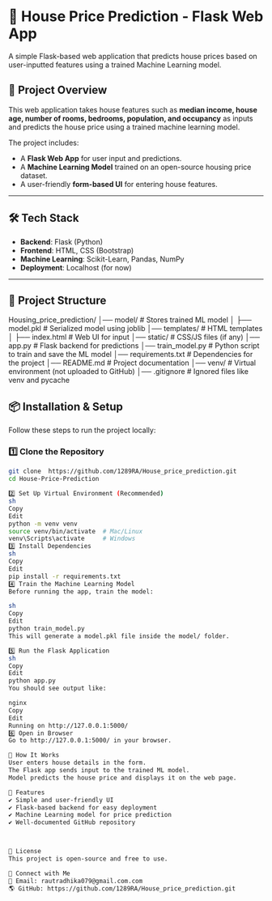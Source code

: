 # 🏡 House Price Prediction - Flask Web App

A simple Flask-based web application that predicts house prices based on user-inputted features using a trained Machine Learning model.

## 🚀 Project Overview
This web application takes house features such as **median income, house age, number of rooms, bedrooms, population, and occupancy** as inputs and predicts the house price using a trained machine learning model.

The project includes:
- A **Flask Web App** for user input and predictions.
- A **Machine Learning Model** trained on an open-source housing price dataset.
- A user-friendly **form-based UI** for entering house features.

---

## 🛠️ Tech Stack
- **Backend**: Flask (Python)
- **Frontend**: HTML, CSS (Bootstrap)
- **Machine Learning**: Scikit-Learn, Pandas, NumPy
- **Deployment**: Localhost (for now)

---

## 📂 Project Structure
Housing_price_prediction/ │── model/ # Stores trained ML model │ ├── model.pkl # Serialized model using joblib │── templates/ # HTML templates │ ├── index.html # Web UI for input │── static/ # CSS/JS files (if any) │── app.py # Flask backend for predictions │── train_model.py # Python script to train and save the ML model │── requirements.txt # Dependencies for the project │── README.md # Project documentation │── venv/ # Virtual environment (not uploaded to GitHub) │── .gitignore # Ignored files like venv and pycache

## 📦 Installation & Setup
Follow these steps to run the project locally:

### **1️⃣ Clone the Repository**
```sh
git clone  https://github.com/1289RA/House_price_prediction.git
cd House-Price-Prediction

2️⃣ Set Up Virtual Environment (Recommended)
sh
Copy
Edit
python -m venv venv
source venv/bin/activate  # Mac/Linux
venv\Scripts\activate     # Windows
3️⃣ Install Dependencies
sh
Copy
Edit
pip install -r requirements.txt
4️⃣ Train the Machine Learning Model
Before running the app, train the model:

sh
Copy
Edit
python train_model.py
This will generate a model.pkl file inside the model/ folder.

5️⃣ Run the Flask Application
sh
Copy
Edit
python app.py
You should see output like:

nginx
Copy
Edit
Running on http://127.0.0.1:5000/
6️⃣ Open in Browser
Go to http://127.0.0.1:5000/ in your browser.

🔧 How It Works
User enters house details in the form.
The Flask app sends input to the trained ML model.
Model predicts the house price and displays it on the web page.

📌 Features
✔️ Simple and user-friendly UI
✔️ Flask-based backend for easy deployment
✔️ Machine Learning model for price prediction
✔️ Well-documented GitHub repository



📄 License
This project is open-source and free to use.

🔗 Connect with Me
📧 Email: rautradhika079@gmail.com.com
🌎 GitHub: https://github.com/1289RA/House_price_prediction.git


